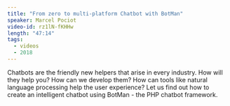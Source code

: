 ```yaml
---
title: "From zero to multi-platform Chatbot with BotMan"
speaker: Marcel Pociot
video-id: rz1lN-fKHHw
length: "47:14"
tags:
  - videos
  - 2018
---
```


Chatbots are the friendly new helpers that arise in every industry. How will they help you? How can we develop them? How can tools like natural language processing help the user experience? Let us find out how to create an intelligent chatbot using BotMan - the PHP chatbot framework.
